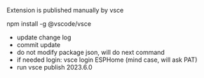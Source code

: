 Extension is published manually by vsce

npm install -g @vscode/vsce

- update change log
- commit update
- do not modify package json, will do next command
- if needed login: vsce login ESPHome (mind case, will ask PAT)
- run vsce publish 2023.6.0
